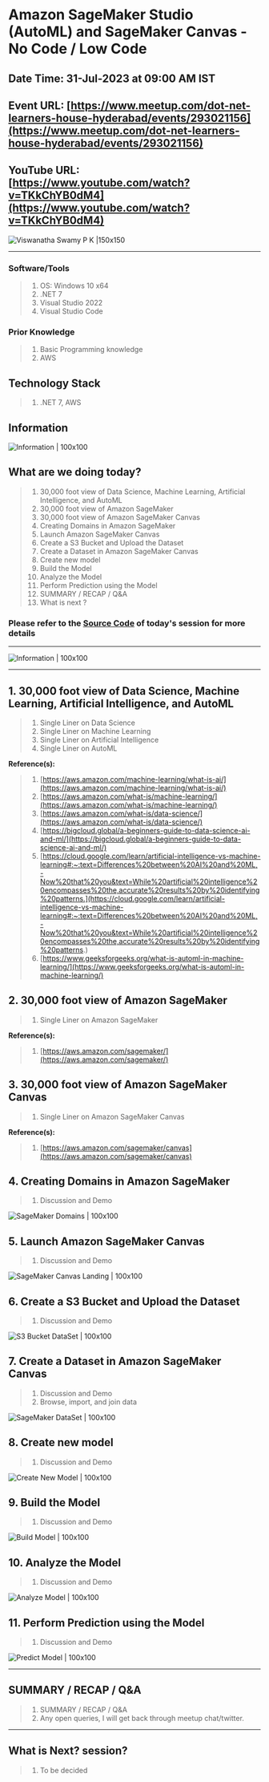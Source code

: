 # Amazon SageMaker Studio (AutoML) and SageMaker Canvas - No Code / Low Code

## Date Time: 31-Jul-2023 at 09:00 AM IST

## Event URL: [https://www.meetup.com/dot-net-learners-house-hyderabad/events/293021156](https://www.meetup.com/dot-net-learners-house-hyderabad/events/293021156)

## YouTube URL: [https://www.youtube.com/watch?v=TKkChYB0dM4](https://www.youtube.com/watch?v=TKkChYB0dM4)

![Viswanatha Swamy P K |150x150](./Documentation/Images/ViswanathaSwamyPK.PNG)

---

### Software/Tools

> 1. OS: Windows 10 x64
> 1. .NET 7
> 1. Visual Studio 2022
> 1. Visual Studio Code

### Prior Knowledge

> 1. Basic Programming knowledge
> 1. AWS

## Technology Stack

> 1. .NET 7, AWS

## Information

![Information | 100x100](./Documentation/Images/Information.PNG)

## What are we doing today?

> 1. 30,000 foot view of Data Science, Machine Learning, Artificial Intelligence, and AutoML
> 1. 30,000 foot view of Amazon SageMaker
> 1. 30,000 foot view of Amazon SageMaker Canvas
> 1. Creating Domains in Amazon SageMaker
> 1. Launch Amazon SageMaker Canvas
> 1. Create a S3 Bucket and Upload the Dataset
> 1. Create a Dataset in Amazon SageMaker Canvas
> 1. Create new model
> 1. Build the Model
> 1. Analyze the Model
> 1. Perform Prediction using the Model
> 1. SUMMARY / RECAP / Q&A
> 1. What is next ?

### Please refer to the [**Source Code**](https://github.com/vishipayyallore/speaker-series-2023/tree/main/dotnet-6-on-aws/SageMaker_Canvas_S1) of today's session for more details

---

![Information | 100x100](./Documentation/Images/SeatBelt.PNG)

---

## 1. 30,000 foot view of Data Science, Machine Learning, Artificial Intelligence, and AutoML

> 1. Single Liner on Data Science
> 1. Single Liner on Machine Learning
> 1. Single Liner on Artificial Intelligence
> 1. Single Liner on AutoML

**Reference(s):**

> 1. [https://aws.amazon.com/machine-learning/what-is-ai/](https://aws.amazon.com/machine-learning/what-is-ai/)
> 1. [https://aws.amazon.com/what-is/machine-learning/](https://aws.amazon.com/what-is/machine-learning/)
> 1. [https://aws.amazon.com/what-is/data-science/](https://aws.amazon.com/what-is/data-science/)
> 1. [https://bigcloud.global/a-beginners-guide-to-data-science-ai-and-ml/](https://bigcloud.global/a-beginners-guide-to-data-science-ai-and-ml/)
> 1. [https://cloud.google.com/learn/artificial-intelligence-vs-machine-learning#:~:text=Differences%20between%20AI%20and%20ML,-Now%20that%20you&text=While%20artificial%20intelligence%20encompasses%20the,accurate%20results%20by%20identifying%20patterns.](https://cloud.google.com/learn/artificial-intelligence-vs-machine-learning#:~:text=Differences%20between%20AI%20and%20ML,-Now%20that%20you&text=While%20artificial%20intelligence%20encompasses%20the,accurate%20results%20by%20identifying%20patterns.)
> 1. [https://www.geeksforgeeks.org/what-is-automl-in-machine-learning/](https://www.geeksforgeeks.org/what-is-automl-in-machine-learning/)

## 2. 30,000 foot view of Amazon SageMaker

> 1. Single Liner on Amazon SageMaker

**Reference(s):**

> 1. [https://aws.amazon.com/sagemaker/](https://aws.amazon.com/sagemaker/)

## 3. 30,000 foot view of Amazon SageMaker Canvas

> 1. Single Liner on Amazon SageMaker Canvas

**Reference(s):**

> 1. [https://aws.amazon.com/sagemaker/canvas](https://aws.amazon.com/sagemaker/canvas)

## 4. Creating Domains in Amazon SageMaker

> 1. Discussion and Demo

![SageMaker Domains | 100x100](./Documentation/Images/SageMaker_Domains.PNG)

## 5. Launch Amazon SageMaker Canvas

> 1. Discussion and Demo

![SageMaker Canvas Landing | 100x100](./Documentation/Images/SageMaker_Canvas_Landing.PNG)

## 6. Create a S3 Bucket and Upload the Dataset

> 1. Discussion and Demo

![S3 Bucket DataSet | 100x100](./Documentation/Images/S3Bucket_DataSet.PNG)

## 7. Create a Dataset in Amazon SageMaker Canvas

> 1. Discussion and Demo
> 1. Browse, import, and join data

![SageMaker DataSet | 100x100](./Documentation/Images/SageMaker_DataSets.PNG)

## 8. Create new model

> 1. Discussion and Demo

![Create New Model | 100x100](./Documentation/Images/CreateNewModel.PNG)

## 9. Build the Model

> 1. Discussion and Demo

![Build Model | 100x100](./Documentation/Images/SageMaker_BuildPhase.PNG)

## 10. Analyze the Model

> 1. Discussion and Demo

![Analyze Model | 100x100](./Documentation/Images/SageMaker_AnalyzePhase.PNG)

## 11. Perform Prediction using the Model

> 1. Discussion and Demo

![Predict Model | 100x100](./Documentation/Images/SageMaker_PredictPhase.PNG)

---

## SUMMARY / RECAP / Q&A

> 1. SUMMARY / RECAP / Q&A
> 2. Any open queries, I will get back through meetup chat/twitter.

---

## What is Next? session?

> 1. To be decided
